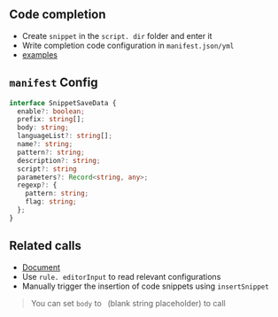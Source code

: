 ## Code completion
- Create `snippet` in the `script. dir` folder and enter it
- Write completion code configuration in `manifest.json/yml`
- [examples](https://github.com/wszgrcy/code-recycle-plugin-script/tree/master/snippet)
## `manifest` Config
```ts
interface SnippetSaveData {
  enable?: boolean;
  prefix: string[];
  body: string;
  languageList?: string[];
  name?: string;
  pattern?: string;
  description?: string;
  script?: string
  parameters?: Record<string, any>;
  regexp?: {
    pattern: string;
    flag: string;
  };
}
```

## Related calls
- [Document](api-docs/classes/Util.html#rule ':ignore')
- Use `rule. editorInput` to read relevant configurations
- Manually trigger the insertion of code snippets using `insertSnippet`
> You can set `body` to ` `(blank string placeholder) to call

